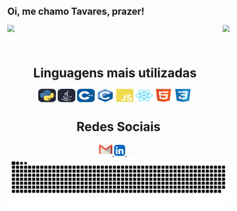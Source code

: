 ## Oi, me chamo Tavares, prazer!

<div>
  
  <img  height="180em" src="https://github-readme-stats.vercel.app/api?username=sayydaviid&show_icons=true&theme=github_dark&include_all_commits=true&count_private=true"/>
  <img align="right" height="180em" src="https://github-readme-stats.vercel.app/api/top-langs/?username=sayydaviid&layout=compact&langs_count=16&theme=github_dark"/>
</div>
<br>

<div  align="center"> 
  <div style="display: inline_block"><br>
    <h1 align="center"> Linguagens mais utilizadas </h1 >
    <img align="center" height="30" width="40" alt="python" src="https://github.com/tandpfun/skill-icons/blob/main/icons/Python-Dark.svg">
    <img align="center" height="30" width="40" alt="Java"  src="https://github.com/tandpfun/skill-icons/blob/main/icons/Java-Dark.svg">
      <img align="center" height="30" width="40" alt="CPP" src="https://github.com/tandpfun/skill-icons/blob/main/icons/CPP.svg">
        <img align="center" height="30" width="40" alt="c-icon" src="https://raw.githubusercontent.com/devicons/devicon/master/icons/c/c-original.svg">
    <img align="center" height="30" width="40" alt="js-icon"  src="https://raw.githubusercontent.com/devicons/devicon/master/icons/javascript/javascript-plain.svg">
    <img align="center" height="30" width="40" alt="react-icon" src="https://raw.githubusercontent.com/devicons/devicon/master/icons/react/react-original.svg">
    <img align="center" height="30" width="40" alt="html-icon" src="https://raw.githubusercontent.com/devicons/devicon/master/icons/html5/html5-original.svg">
    <img align="center" height="30" width="40" alt="css-icon" src="https://raw.githubusercontent.com/devicons/devicon/master/icons/css3/css3-original.svg">


   </div>
    
  
  <h1 align="center">Redes Sociais</h1>
    <a href = "mailto: david.thevares21@outook.com">
      <img width="30" src="gmail.svg">
    </a>
    <a href = "https://br.linkedin.com/in/t4vares">
      <img width="25" src="https://github.com/tandpfun/skill-icons/blob/main/icons/LinkedIn.svg">
    </a>
    </a>
    <a href = "https://quantumnet.gercom.ufpa.br/">
      <img width="25" src="gercom.svg">
    </a>

<picture>
  <source
    media="(prefers-color-scheme: dark)"
    srcset="https://raw.githubusercontent.com/platane/snk/output/github-contribution-grid-snake-dark.svg"
  />
  <source
    media="(prefers-color-scheme: light)"
    srcset="https://raw.githubusercontent.com/platane/snk/output/github-contribution-grid-snake.svg"
  />
  <img
    alt="github contribution grid snake animation"
    src="https://raw.githubusercontent.com/platane/snk/output/github-contribution-grid-snake.svg"
  />
</picture>


    
</div>
  
